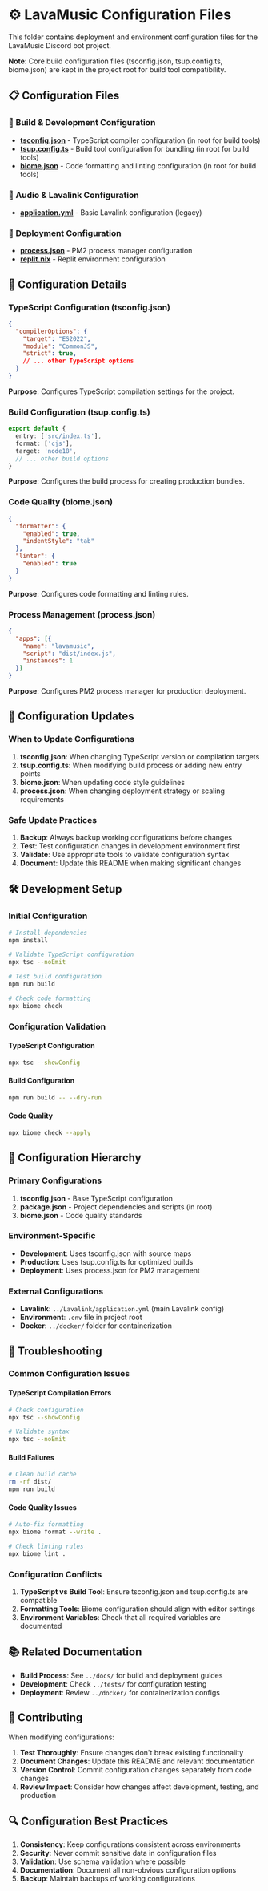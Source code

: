 # ⚙️ LavaMusic Configuration Files

This folder contains deployment and environment configuration files for the LavaMusic Discord bot project.

**Note**: Core build configuration files (tsconfig.json, tsup.config.ts, biome.json) are kept in the project root for build tool compatibility.

## 📋 Configuration Files

### 🔧 Build & Development Configuration
- **[tsconfig.json](../tsconfig.json)** - TypeScript compiler configuration (in root for build tools)
- **[tsup.config.ts](../tsup.config.ts)** - Build tool configuration for bundling (in root for build tools)
- **[biome.json](../biome.json)** - Code formatting and linting configuration (in root for build tools)

### 🎵 Audio & Lavalink Configuration
- **[application.yml](./application.yml)** - Basic Lavalink configuration (legacy)

### 🚀 Deployment Configuration
- **[process.json](./process.json)** - PM2 process manager configuration
- **[replit.nix](./replit.nix)** - Replit environment configuration

## 📖 Configuration Details

### TypeScript Configuration (tsconfig.json)
```json
{
  "compilerOptions": {
    "target": "ES2022",
    "module": "CommonJS",
    "strict": true,
    // ... other TypeScript options
  }
}
```

**Purpose**: Configures TypeScript compilation settings for the project.

### Build Configuration (tsup.config.ts)
```typescript
export default {
  entry: ['src/index.ts'],
  format: ['cjs'],
  target: 'node18',
  // ... other build options
}
```

**Purpose**: Configures the build process for creating production bundles.

### Code Quality (biome.json)
```json
{
  "formatter": {
    "enabled": true,
    "indentStyle": "tab"
  },
  "linter": {
    "enabled": true
  }
}
```

**Purpose**: Configures code formatting and linting rules.

### Process Management (process.json)
```json
{
  "apps": [{
    "name": "lavamusic",
    "script": "dist/index.js",
    "instances": 1
  }]
}
```

**Purpose**: Configures PM2 process manager for production deployment.

## 🔄 Configuration Updates

### When to Update Configurations

1. **tsconfig.json**: When changing TypeScript version or compilation targets
2. **tsup.config.ts**: When modifying build process or adding new entry points
3. **biome.json**: When updating code style guidelines
4. **process.json**: When changing deployment strategy or scaling requirements

### Safe Update Practices

1. **Backup**: Always backup working configurations before changes
2. **Test**: Test configuration changes in development environment first
3. **Validate**: Use appropriate tools to validate configuration syntax
4. **Document**: Update this README when making significant changes

## 🛠️ Development Setup

### Initial Configuration
```bash
# Install dependencies
npm install

# Validate TypeScript configuration
npx tsc --noEmit

# Test build configuration
npm run build

# Check code formatting
npx biome check
```

### Configuration Validation

#### TypeScript Configuration
```bash
npx tsc --showConfig
```

#### Build Configuration
```bash
npm run build -- --dry-run
```

#### Code Quality
```bash
npx biome check --apply
```

## 📁 Configuration Hierarchy

### Primary Configurations
1. **tsconfig.json** - Base TypeScript configuration
2. **package.json** - Project dependencies and scripts (in root)
3. **biome.json** - Code quality standards

### Environment-Specific
- **Development**: Uses tsconfig.json with source maps
- **Production**: Uses tsup.config.ts for optimized builds
- **Deployment**: Uses process.json for PM2 management

### External Configurations
- **Lavalink**: `../Lavalink/application.yml` (main Lavalink config)
- **Environment**: `.env` file in project root
- **Docker**: `../docker/` folder for containerization

## 🔧 Troubleshooting

### Common Configuration Issues

#### TypeScript Compilation Errors
```bash
# Check configuration
npx tsc --showConfig

# Validate syntax
npx tsc --noEmit
```

#### Build Failures
```bash
# Clean build cache
rm -rf dist/
npm run build
```

#### Code Quality Issues
```bash
# Auto-fix formatting
npx biome format --write .

# Check linting rules
npx biome lint .
```

### Configuration Conflicts

1. **TypeScript vs Build Tool**: Ensure tsconfig.json and tsup.config.ts are compatible
2. **Formatting Tools**: Biome configuration should align with editor settings
3. **Environment Variables**: Check that all required variables are documented

## 📚 Related Documentation

- **Build Process**: See `../docs/` for build and deployment guides
- **Development**: Check `../tests/` for configuration testing
- **Deployment**: Review `../docker/` for containerization configs

## 🤝 Contributing

When modifying configurations:

1. **Test Thoroughly**: Ensure changes don't break existing functionality
2. **Document Changes**: Update this README and relevant documentation
3. **Version Control**: Commit configuration changes separately from code changes
4. **Review Impact**: Consider how changes affect development, testing, and production

## 🔍 Configuration Best Practices

1. **Consistency**: Keep configurations consistent across environments
2. **Security**: Never commit sensitive data in configuration files
3. **Validation**: Use schema validation where possible
4. **Documentation**: Document all non-obvious configuration options
5. **Backup**: Maintain backups of working configurations
